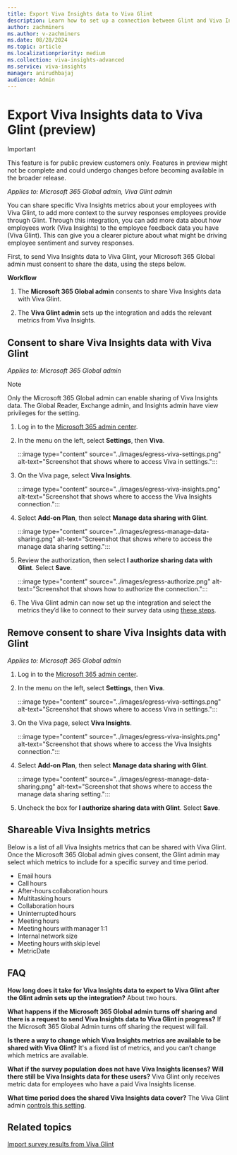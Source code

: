 ```yaml
---
title: Export Viva Insights data to Viva Glint
description: Learn how to set up a connection between Glint and Viva Insights to export your Insights data to the Viva Glint platform.
author: zachminers
ms.author: v-zachminers
ms.date: 08/28/2024
ms.topic: article
ms.localizationpriority: medium
ms.collection: viva-insights-advanced
ms.service: viva-insights
manager: anirudhbajaj
audience: Admin
---
```


# Export Viva Insights data to Viva Glint (preview)

>[!IMPORTANT]
> This feature is for public preview customers only. Features in preview might not be complete and could undergo changes before becoming available in the broader release.

*Applies to: Microsoft 365 Global admin, Viva Glint admin*

You can share specific Viva Insights metrics about your employees with Viva Glint, to add more context to the survey responses employees provide through Glint. Through this integration, you can add more data about how employees work (Viva Insights) to the employee feedback data you have (Viva Glint). This can give you a clearer picture about what might be driving employee sentiment and survey responses.

First, to send Viva Insights data to Viva Glint, your Microsoft 365 Global admin must consent to share the data, using the steps below. 

**Workflow**

1. The **Microsoft 365 Global admin** consents to share Viva Insights data with Viva Glint.

2. The **Viva Glint admin** sets up the integration and adds the relevant metrics from Viva Insights.

## Consent to share Viva Insights data with Viva Glint 

*Applies to: Microsoft 365 Global admin*

>[!Note]
> Only the Microsoft 365 Global admin can enable sharing of Viva Insights data. The Global Reader, Exchange admin, and Insights admin have view privileges for the setting.

1. Log in to the [Microsoft 365 admin center](https://admin.microsoft.com).

2. In the menu on the left, select **Settings**, then **Viva**.

    :::image type="content" source="../images/egress-viva-settings.png" alt-text="Screenshot that shows where to access Viva in settings.":::

3. On the Viva page, select **Viva Insights**.

    :::image type="content" source="../images/egress-viva-insights.png" alt-text="Screenshot that shows where to access the Viva Insights connection.":::

4. Select **Add-on Plan**, then select **Manage data sharing with Glint**.

    :::image type="content" source="../images/egress-manage-data-sharing.png" alt-text="Screenshot that shows where to access the manage data sharing setting.":::

5. Review the authorization, then select **I authorize sharing data with Glint**. Select **Save**.

    :::image type="content" source="../images/egress-authorize.png" alt-text="Screenshot that shows how to authorize the connection.":::

6. The Viva Glint admin can now set up the integration and select the metrics they’d like to connect to their survey data using [these steps](https://go.microsoft.com/fwlink/?linkid=2281411).

## Remove consent to share Viva Insights data with Glint

*Applies to: Microsoft 365 Global admin*

1. Log in to the [Microsoft 365 admin center](https://admin.microsoft.com).

2. In the menu on the left, select **Settings**, then **Viva**.

    :::image type="content" source="../images/egress-viva-settings.png" alt-text="Screenshot that shows where to access Viva in settings.":::

3. On the Viva page, select **Viva Insights**.

    :::image type="content" source="../images/egress-viva-insights.png" alt-text="Screenshot that shows where to access the Viva Insights connection.":::

4. Select **Add-on Plan**, then select **Manage data sharing with Glint**.

    :::image type="content" source="../images/egress-manage-data-sharing.png" alt-text="Screenshot that shows where to access the manage data sharing setting.":::

5. Uncheck the box for **I authorize sharing data with Glint**. Select **Save**.


## Shareable Viva Insights metrics

Below is a list of all Viva Insights metrics that can be shared with Viva Glint. Once the Microsoft 365 Global admin gives consent, the Glint admin may select which metrics to include for a specific survey and time period.  

* Email hours 
* Call hours 
* After-hours collaboration hours 
* Multitasking hours 
* Collaboration hours 
* Uninterrupted hours 
* Meeting hours 
* Meeting hours with manager 1:1 
* Internal network size 
* Meeting hours with skip level 
* MetricDate

## FAQ

**How long does it take for Viva Insights data to export to Viva Glint after the Glint admin sets up the integration?**
About two hours.

**What happens if the Microsoft 365 Global admin turns off sharing and there is a request to send Viva Insights data to Viva Glint in progress?**
If the Microsoft 365 Global Admin turns off sharing the request will fail.

**Is there a way to change which Viva Insights metrics are available to be shared with Viva Glint?**
It's a fixed list of metrics, and you can’t change which metrics are available.

**What if the survey population does not have Viva Insights licenses? Will there still be Viva Insights data for these users?**
Viva Glint only receives metric data for employees who have a paid Viva Insights license.

**What time period does the shared Viva Insights data cover?**
The Viva Glint admin [controls this setting](https://go.microsoft.com/fwlink/?linkid=2281411).


## Related topics

[Import survey results from Viva Glint](../admin/import-survey-glint.md)
